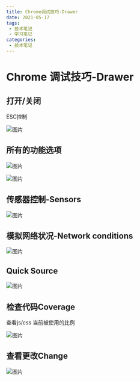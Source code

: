 ```yaml
---
title: Chrome调试技巧-Drawer
date: 2021-05-17
tags:
 - 技术笔记
 - 学习笔记
categories:
 - 技术笔记
---
```

# Chrome 调试技巧-Drawer

## 打开/关闭
ESC控制

![图片](https://img.cdn.sugarat.top/mdImg/MTYyMTIyMDg1NTk2NQ==621220855965)

## 所有的功能选项

![图片](https://img.cdn.sugarat.top/mdImg/MTYyMTIyMDk3MDc4NQ==621220970786)

![图片](https://img.cdn.sugarat.top/mdImg/MTYyMTIyMDkxOTIxNg==621220919216)

## 传感器控制-Sensors

![图片](https://img.cdn.sugarat.top/mdImg/MTYyMTIyMTcyOTU3NA==621221729574)

## 模拟网络状况-Network conditions

![图片](https://img.cdn.sugarat.top/mdImg/MTYyMTIyMTgxMzA4OA==621221813088)

## Quick Source
![图片](https://img.cdn.sugarat.top/mdImg/MTYyMTIyNDEwMzYwMQ==621224103601)

## 检查代码Coverage
查看js/css 当前被使用的比例

![图片](https://img.cdn.sugarat.top/mdImg/MTYyMTIyNDMxNzk4MA==621224317980)

## 查看更改Change
![图片](https://img.cdn.sugarat.top/mdImg/MTYyMTIyNDQxMjE4OQ==621224412189)


<comment/>
<tongji/>